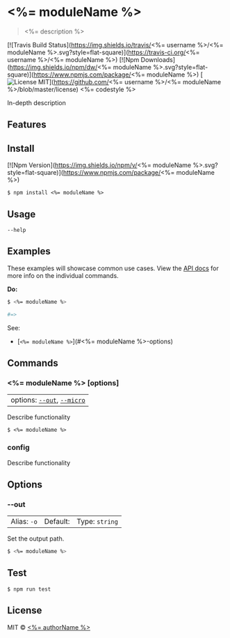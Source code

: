 # <%= moduleName %>

> <%= description %>

[![Travis Build Status](https://img.shields.io/travis/<%= username %>/<%= moduleName %>.svg?style=flat-square)](https://travis-ci.org/<%= username %>/<%= moduleName %>)
[![Npm Downloads](https://img.shields.io/npm/dw/<%= moduleName %>.svg?style=flat-square)](https://www.npmjs.com/package/<%= moduleName %>)
[![License MIT](https://img.shields.io/badge/license-MIT-green.svg?style=flat-square)](https://github.com/<%= username %>/<%= moduleName %>/blob/master/license)
<%= codestyle %>

In-depth description

## Features

## Install

[![Npm Version](https://img.shields.io/npm/v/<%= moduleName %>.svg?style=flat-square)](https://www.npmjs.com/package/<%= moduleName %>)

```
$ npm install <%= moduleName %>
```

## Usage

```
--help
```

## Examples

These examples will showcase common use cases. View the [API docs](#commands) for more info on the individual commands.

**Do:**

```zsh
$ <%= moduleName %>

#=>
```

See:

- [`<%= moduleName %>`](#<%= moduleName %>-options)

## Commands

### <%= moduleName %> [options]

<table><tr>
  <td>
    options:
    <code><a href="#--out">--out</a></code>,
    <code><a href="#--micro">--micro</a></code>
  </td>
</tr></table>

Describe functionality

```
$ <%= moduleName %>
```

### config

Describe functionality

## Options

### --out

<table><tr>
  <td>Alias: <code>-o</code></td>
  <td>Default: <code></code></td>
  <td>Type: <code>string</code></td>
</tr></table>

Set the output path.

```zsh
$ <%= moduleName %>
```

## Test

```
$ npm run test
```

## License

MIT © [<%= authorName %>](<%= authorUrl %>)

